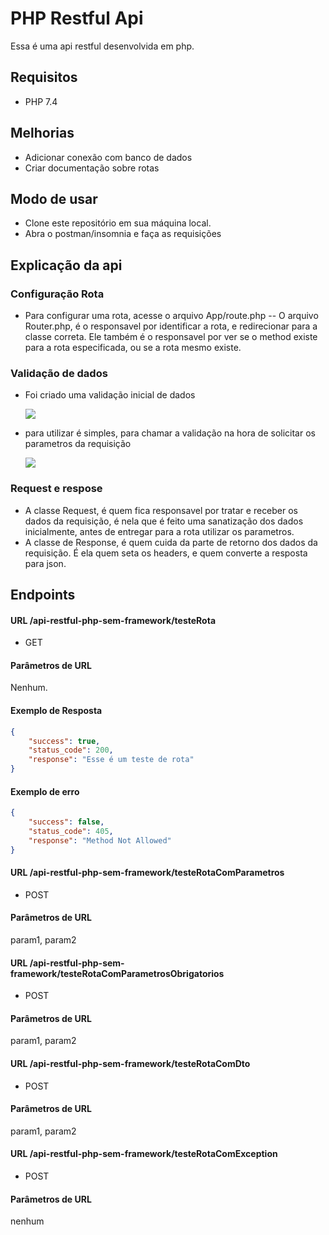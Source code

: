 # PHP Restful Api
Essa é uma api restful desenvolvida em php.

## Requisitos
- PHP 7.4

## Melhorias
- Adicionar conexão com banco de dados
- Criar documentação sobre rotas

## Modo de usar
- Clone este repositório em sua máquina local.
- Abra o postman/insomnia e faça as requisições

## Explicação da api
### Configuração Rota
- Para configurar uma rota, acesse o arquivo App/route.php
-- O arquivo Router.php, é o responsavel por identificar a rota, e redirecionar para a classe correta. Ele também é o responsavel por ver se o method existe para a rota especificada, ou se a rota mesmo existe.

### Validação de dados
- Foi criado uma validação inicial de dados

  <a href="https://github.com/jeancarlo-schmitz/api-restful-php-sem-framework">
    <img align="center" heigh="180em" src="https://github.com/jeancarlo-schmitz/api-restful-php-sem-framework/assets/11407906/95a0b7cb-5957-46b5-b336-d3bd92ab5bdc"/>
  </a>
  
 - para utilizar é simples, para chamar a validação na hora de solicitar os parametros da requisição
 
   <a href="https://github.com/jeancarlo-schmitz/api-restful-php-sem-framework">
      <img align="center" heigh="180em" src="https://github.com/jeancarlo-schmitz/api-restful-php-sem-framework/assets/11407906/13cf8ba0-b621-4fee-9ad5-ef689f6fbab3"/>
    </a>

### Request e respose
- A classe Request, é quem fica responsavel por tratar e receber os dados da requisição, é nela que é feito uma sanatização dos dados inicialmente, antes de entregar para a rota utilizar os parametros.
- A classe de Response, é quem cuida da parte de retorno dos dados da requisição. É ela quem seta os headers, e quem converte a resposta para json.

## Endpoints

#### URL /api-restful-php-sem-framework/testeRota
- GET

#### Parâmetros de URL

Nenhum.

#### Exemplo de Resposta

```json
{
	"success": true,
	"status_code": 200,
	"response": "Esse é um teste de rota"
}
```
#### Exemplo de erro
```json
{
	"success": false,
	"status_code": 405,
	"response": "Method Not Allowed"
}
```

#### URL /api-restful-php-sem-framework/testeRotaComParametros
- POST

#### Parâmetros de URL
param1,
param2

#### URL /api-restful-php-sem-framework/testeRotaComParametrosObrigatorios
- POST

#### Parâmetros de URL
param1,
param2

#### URL /api-restful-php-sem-framework/testeRotaComDto
- POST

#### Parâmetros de URL
param1,
param2

#### URL /api-restful-php-sem-framework/testeRotaComException
- POST

#### Parâmetros de URL
nenhum
